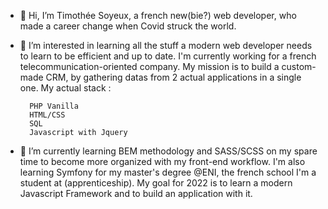 - 👋    Hi, I’m Timothée Soyeux, a french new(bie?) web developer,
        who made a career change when Covid struck the world.
        
- 👀    I’m interested in learning all the stuff a modern web developer needs to learn to be efficient and up to date.
        I'm currently working for a french telecommunication-oriented company. My mission is to build a custom-made CRM,
        by gathering datas from 2 actual applications in a single one.
        My actual stack :
        
        PHP Vanilla
        HTML/CSS
        SQL
        Javascript with Jquery

- 🌱 I’m currently learning BEM methodology and SASS/SCSS on my spare time to become more organized with my front-end workflow.
      I'm also learning Symfony for my master's degree @ENI, the french school I'm a student at (apprenticeship).
      My goal for 2022 is to learn a modern Javascript Framework and to build an application with it.
